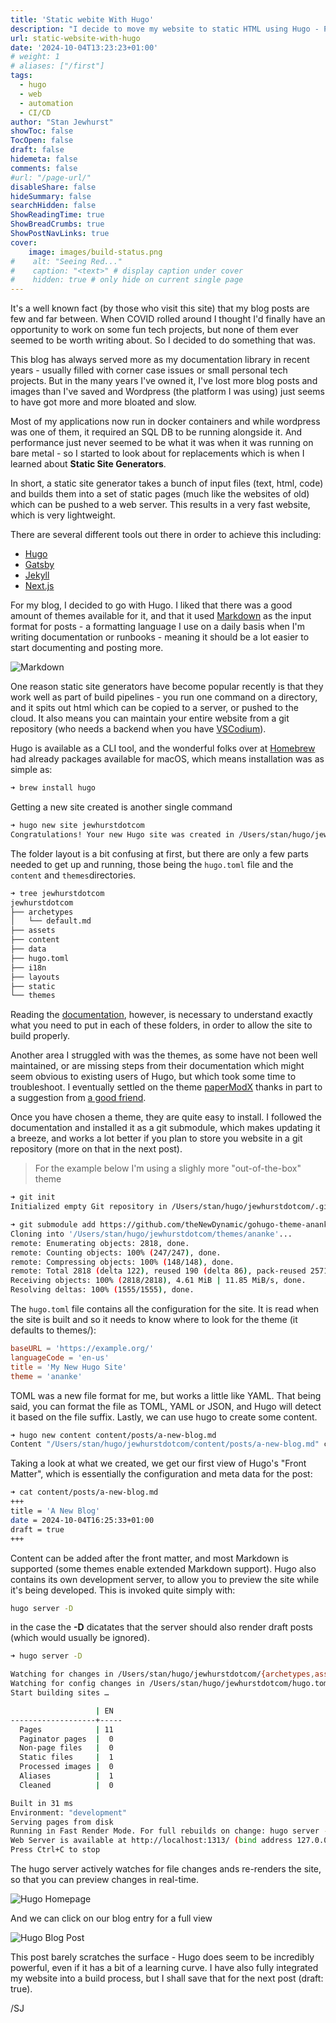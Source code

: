 ```yaml
---
title: 'Static webite With Hugo'
description: "I decide to move my website to static HTML using Hugo - Part 1."
url: static-website-with-hugo
date: '2024-10-04T13:23:23+01:00'
# weight: 1
# aliases: ["/first"]
tags:
  - hugo
  - web
  - automation
  - CI/CD
author: "Stan Jewhurst"
showToc: false
TocOpen: false
draft: false
hidemeta: false
comments: false
#url: "/page-url/"
disableShare: false
hideSummary: false
searchHidden: false
ShowReadingTime: true
ShowBreadCrumbs: true
ShowPostNavLinks: true
cover:
    image: images/build-status.png
#    alt: "Seeing Red..."
#    caption: "<text>" # display caption under cover
#    hidden: true # only hide on current single page
---
```

It's a well known fact (by those who visit this site) that my blog posts are few and far between. When COVID rolled around I thought I'd finally have an opportunity to work on some fun tech projects, but none of them ever seemed to be worth writing about. So I decided to do something that was.

This blog has always served more as my documentation library in recent years - usually filled with corner case issues or small personal tech projects. But in the many years I've owned it, I've lost more blog posts and images than I've saved and Wordpress (the platform I was using) just seems to have got more and more bloated and slow.

Most of my applications now run in docker containers and while wordpress was one of them, it required an SQL DB to be running alongside it. And performance just never seemed to be what it was when it was running on bare metal - so I started to look about for replacements which is when I learned about **Static Site Generators**. 

In short, a static site generator takes a bunch of input files (text, html, code) and builds them into a set of static pages (much like the websites of old) which can be pushed to a web server. This results in a very fast website, which is very lightweight.

There are several different tools out there in order to achieve this including:

* [Hugo](https://gohugo.io/)
* [Gatsby](http://gatsbyjs.org/)
* [Jekyll](https://jekyllrb.com/)
* [Next.js](https://nextjs.org/)

For my blog, I decided to go with Hugo. I liked that there was a good amount of themes available for it, and that it used [Markdown][1] as the input format for posts - a formatting language I use on a daily basis when I'm writing documentation or runbooks - meaning it should be a lot easier to start documenting and posting more.

![Markdown](images/markdown-logo.avif)

One reason static site generators have become popular recently is that they work well as part of build pipelines - you run one command on a directory, and it spits out html which can be copied to a server, or pushed to the cloud. It also means you can maintain your entire website from a git repository (who needs a backend when you have [VSCodium](https://vscodium.com/)).

Hugo is available as a CLI tool, and the wonderful folks over at [Homebrew](https://brew.sh/) had already packages available for macOS, which means installation was as simple as:

```bash
➜ brew install hugo
```

Getting a new site created is another single command

```bash
➜ hugo new site jewhurstdotcom
Congratulations! Your new Hugo site was created in /Users/stan/hugo/jewhurstdotcom.
```

The folder layout is a bit confusing at first, but there are only a few parts needed to get up and running, those being the `hugo.toml` file and the `content` and `themes`directories.

```bash
➜ tree jewhurstdotcom
jewhurstdotcom
├── archetypes
│   └── default.md
├── assets
├── content
├── data
├── hugo.toml
├── i18n
├── layouts
├── static
└── themes
```

Reading the [documentation](https://gohugo.io/getting-started/directory-structure/), however, is necessary to understand exactly what you need to put in each of these folders, in order to allow the site to build properly.

Another area I struggled with was the themes, as some have not been well maintained, or are missing steps from their documentation which might seem obvious to existing users of Hugo, but which took some time to troubleshoot. I eventually settled on the theme [paperModX](https://github.com/reorx/hugo-PaperModX) thanks in part to a suggestion from [a good friend](https://chrisbt.me/).


Once you have chosen a theme, they are quite easy to install. I followed the documentation and installed it as a git submodule, which makes updating it a breeze, and works a lot better if you plan to store you website in a git repository (more on that in the next post).

> For the example below I'm using a slighly more "out-of-the-box" theme

```bash
➜ git init
Initialized empty Git repository in /Users/stan/hugo/jewhurstdotcom/.git/

➜ git submodule add https://github.com/theNewDynamic/gohugo-theme-ananke.git themes/ananke
Cloning into '/Users/stan/hugo/jewhurstdotcom/themes/ananke'...
remote: Enumerating objects: 2818, done.
remote: Counting objects: 100% (247/247), done.
remote: Compressing objects: 100% (148/148), done.
remote: Total 2818 (delta 122), reused 190 (delta 86), pack-reused 2571 (from 1)
Receiving objects: 100% (2818/2818), 4.61 MiB | 11.85 MiB/s, done.
Resolving deltas: 100% (1555/1555), done.
```

The `hugo.toml` file contains all the configuration for the site. It is read when the site is built and so it needs to know where to look for the theme (it defaults to themes/):

```toml
baseURL = 'https://example.org/'
languageCode = 'en-us'
title = 'My New Hugo Site'
theme = 'ananke'
```

TOML was a new file format for me, but works a little like YAML. That being said, you can format the file as TOML, YAML or JSON, and Hugo will detect it based on the file suffix. Lastly, we can use hugo to create some content.

```bash
➜ hugo new content content/posts/a-new-blog.md
Content "/Users/stan/hugo/jewhurstdotcom/content/posts/a-new-blog.md" created
```

Taking a look at what we created, we get our first view of Hugo's "Front Matter", which is essentially the configuration and meta data for the post:

```bash
➜ cat content/posts/a-new-blog.md
+++
title = 'A New Blog'
date = 2024-10-04T16:25:33+01:00
draft = true
+++
```

Content can be added after the front matter, and most Markdown is supported (some themes enable extended Markdown support). Hugo also contains its own development server, to allow you to preview the site while it's being developed. This is invoked quite simply with:

```bash
hugo server -D
```

in the case the **-D** dicatates that the server should also render draft posts (which would usually be ignored).

```bash
➜ hugo server -D

Watching for changes in /Users/stan/hugo/jewhurstdotcom/{archetypes,assets,content,data,i18n,layouts,static,themes}
Watching for config changes in /Users/stan/hugo/jewhurstdotcom/hugo.toml, /Users/stan/hugo/jewhurstdotcom/themes/ananke/config/_default
Start building sites …

                   | EN
-------------------+-----
  Pages            | 11
  Paginator pages  |  0
  Non-page files   |  0
  Static files     |  1
  Processed images |  0
  Aliases          |  1
  Cleaned          |  0

Built in 31 ms
Environment: "development"
Serving pages from disk
Running in Fast Render Mode. For full rebuilds on change: hugo server --disableFastRender
Web Server is available at http://localhost:1313/ (bind address 127.0.0.1)
Press Ctrl+C to stop
```

The hugo server actively watches for file changes ands re-renders the site, so that you can preview changes in real-time.

![Hugo Homepage](images/hugo-website-home.png)

And we can click on our blog entry for a full view

![Hugo Blog Post](images/hugo-website-post.png)

This post barely scratches the surface - Hugo does seem to be incredibly powerful, even if it has a bit of a learning curve. I have also fully integrated my website into a build process, but I shall save that for the next post (draft: true).

/SJ

[1]: https://www.markdownguide.org/getting-started/
